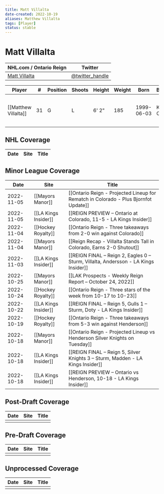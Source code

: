 ```yaml
---
title: Matt Villalta
date-created: 2022-10-19
aliases: Matthew Villalta
tags: [Player]
status: stable
---
```


# Matt Villalta

| NHL.com / Ontario Reign | Twitter                                 |
| ----------------------- | --------------------------------------- |
| [Matt Villalta]()           | [@twitter_handle](https://twitter.com/) | 

| Player | \#  | Position | Shoots | Height | Weight | Born | Birthplace | Draft |
| ------ | --- | -------- | ------ | ------ | ------ | ---- | ---------- | ----- |
| [[Matthew Villalta]] | 31  | G        | L       | 6' 2" | 185 | 1999-06-03 | Kingston, ON, CAN         | LAK 3rd RD, 2017 (72nd)  |



## NHL  Coverage
| Date | Site | Title |
| ---- | ---- | ----- |



## Minor League Coverage
| Date       | Site                 | Title                                                                               |
| ---------- | -------------------- | ----------------------------------------------------------------------------------- |
| 2022-11-05 | [[Mayors Manor]]     | [[Ontario Reign - Projected Lineup for Rematch in Colorado - Plus Bjornfot Update]] |
| 2022-11-05 | [[LA Kings Insider]] | [[REIGN PREVIEW – Ontario at Colorado, 11-5 - LA Kings Insider]]                    |
| 2022-11-04 | [[Hockey Royalty]]   | [[Ontario Reign - Three takeaways from 2-0 win against Colorado]]                   |
| 2022-11-04 | [[Mayors Manor]]     | [[Reign Recap - Villalta Stands Tall in Colorado, Earns 2-0 Shutout]]               |
| 2022-11-03 | [[LA Kings Insider]] | [[REIGN FINAL – Reign 2, Eagles 0 – Sturm, Villalta, Andersson - LA Kings Insider]] |
| 2022-10-25 | [[Mayors Manor]]     | [[LAK Prospects - Weekly Reign Report – October 24, 2022]]                          |
| 2022-10-24 | [[Hockey Royalty]]   | [[Ontario Reign - Three stars of the week from 10-17 to 10-23]]                     |
| 2022-10-22 | [[LA Kings Insider]] | [[REIGN FINAL – Reign 5, Gulls 1 – Sturm, Doty - LA Kings Insider]]                 |
| 2022-10-19 | [[Hockey Royalty]]   | [[Ontario Reign - Three takeaways from 5-3 win against Henderson]]                  |
| 2022-10-18 | [[Mayors Manor]]     | [[Ontario Reign - Projected Lineup vs Henderson Silver Knights on Tuesday]]         |
| 2022-10-18 | [[LA Kings Insider]] | [[REIGN FINAL – Reign 5, Silver Knights 3 – Sturm, Madden - LA Kings Insider]]      |
| 2022-10-18 | [[LA Kings Insider]] | [[REIGN PREVIEW – Ontario vs Henderson, 10-18 - LA Kings Insider]]                                                                                |



## Post-Draft Coverage
| Date | Site | Title |
| ---- | ---- | ----- |
|      |      |       |



## Pre-Draft Coverage
| Date | Site | Title |
| ---- | ---- | ----- |
|      |      |       |


## Unprocessed Coverage
| Date | Site | Title |
| ---- | ---- | ----- |
|      |      |       |
